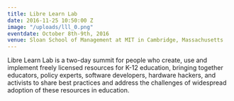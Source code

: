 ```yaml
---
title: Libre Learn Lab
date: 2016-11-25 10:50:00 Z
image: "/uploads/lll_0.png"
eventdate: October 8th-9th, 2016
venue: Sloan School of Management at MIT in Cambridge, Massachusetts
---
```


Libre Learn Lab is a two-day summit for people who create, use and implement freely licensed resources for K-12 education, bringing together educators, policy experts, software developers, hardware hackers, and activists to share best practices and address the challenges of widespread adoption of these resources in education.